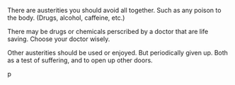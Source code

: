 There are austerities you should avoid all together. Such as any poison to the body. (Drugs, alcohol, caffeine, etc.) 

There may be drugs or chemicals perscribed by a doctor that are life saving. Choose your doctor wisely.

Other austerities should be used or enjoyed. But periodically given up. Both as a test of suffering, and to open up other doors. 







p
